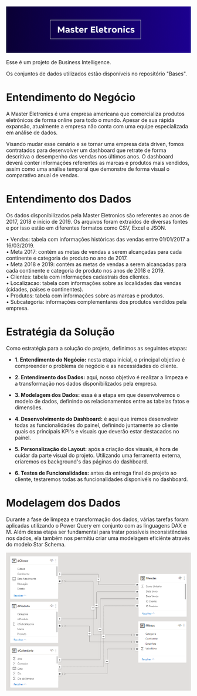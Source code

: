 ![](Layout/FundoGithub.png)

Esse é um projeto de Business Intelligence.

Os conjuntos de dados utilizados estão disponíveis no repositório "Bases".

# Entendimento do Negócio

A Master Eletronics é uma empresa americana que comercializa produtos eletrônicos de forma online para todo o mundo. Apesar de sua rápida expansão, atualmente a empresa não conta com uma equipe especializada em análise de dados. 

Visando mudar esse cenário e se tornar uma empresa data driven, fomos contratados para desenvolver um dashboard que retrate de forma descritiva o desempenho das vendas nos últimos anos. O dashboard deverá conter informações referentes as marcas e produtos mais vendidos, assim como uma análise temporal que demonstre de forma visual o comparativo anual de vendas. 

# Entendimento dos Dados

Os dados disponibilizados pela Master Eletronics são referentes ao anos de 2017, 2018 e início de 2019. Os arquivos foram extraídos de diversas fontes e por isso estão em diferentes formatos como CSV, Excel e JSON. 

• Vendas: tabela com informações históricas das vendas entre 01/01/2017 a 16/03/2019. <br>
• Meta 2017: contém as metas de vendas a serem alcançadas para cada continente e categoria de produto no ano de 2017. <br>
• Meta 2018 e 2019: contém as metas de vendas a serem alcançadas para cada continente e categoria de produto nos anos de 2018 e 2019. <br>
• Clientes: tabela com informações cadastrais dos clientes. <br>
• Localizacao: tabela com informações sobre as localidades das vendas (cidades, países e continentes). <br>
• Produtos: tabela com informações sobre as marcas e produtos. <br>
• Subcategoria: informações complementares dos produtos vendidos pela empresa. <br>

# Estratégia da Solução

Como estratégia para a solução do projeto, definimos as seguintes etapas:

- **1. Entendimento do Negócio:** nesta etapa inicial, o principal objetivo é compreender o problema de negócio e as necessidades do cliente.

- **2. Entendimento dos Dados:** aqui, nosso objetivo é realizar a limpeza e a transformação nos dados disponibilizados pela empresa. 

- **3. Modelagem dos Dados:** essa é a etapa em que desenvolvemos o modelo de dados, definindo os relacionamentos entre as tabelas fatos e dimensões.

- **4. Desenvolvimento do Dashboard:** é aqui que iremos desenvolver todas as funcionalidades do painel, definindo juntamente ao cliente quais os principais KPI's e visuais que deverão estar destacados no painel. 

- **5. Personalização do Layout:** após a criação dos visuais, é hora de cuidar da parte visual do projeto. Utilizando uma ferramenta externa, criaremos os background's das páginas do dashboard.

- **6. Testes de Funcionalidades:** antes da entrega final do projeto ao cliente, testaremos todas as funcionalidades disponivéis no dashboard.

# Modelagem dos Dados

Durante a fase de limpeza e transformação dos dados, várias tarefas foram aplicadas utilizando o Power Query em conjunto com as linguagens DAX e M. Além dessa etapa ser fundamental para tratar possíveis inconsistências nos dados, ela também nos permitiu criar uma modelagem eficiênte através do modelo Star Schema. 

![](Modelagem/ModelagemStarSchema.png)
